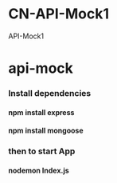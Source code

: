 # CN-API-Mock1
API-Mock1
# api-mock

### Install dependencies
#### npm install express
#### npm install mongoose
### then to start App 
#### nodemon Index.js
